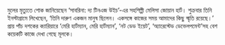 মুলের মৃত্যুতে শোক জানিয়েছেন ‘সাবরিনা: দ্য টিনএজ উইচ’-এর সহশিল্পী মেলিসা জোয়ান হার্ট। শুক্রবার তিনি ইনস্টাগ্রামে লিখেছেন, ‘তিনি দারুণ একজন মানুষ ছিলেন। একসঙ্গে কাজের সময় আমাদের কিছু স্মৃতি রয়েছে।’  
প্রায় পাঁচ দশকের ক্যারিয়ারে ‘মেরি হার্টম্যান, মেরি হার্টম্যান’, ‘নট ডেড ইয়েট’, ‘অ্যারেস্টেড ডেভেলপমেন্ট’সহ বেশ কয়েকটি কাজে দেখা গেছে মূলকে।
